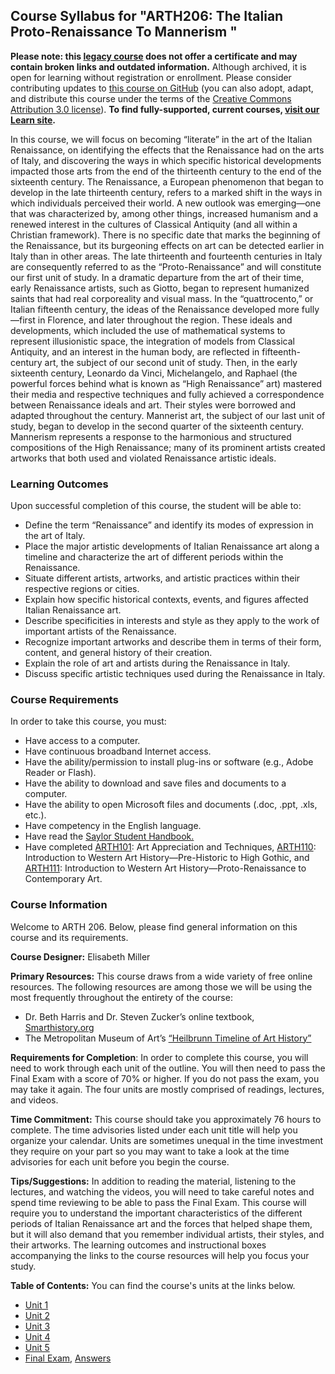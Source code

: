 Course Syllabus for "ARTH206: The Italian Proto-Renaissance To Mannerism "
--------------------------------------------------------------------------

**Please note: this [legacy course](https://sayloracademy.zendesk.com/hc/en-us/articles/206089967) does not offer a certificate and may contain 
broken links and outdated information.** Although archived, it is open 
for learning without registration or enrollment. Please consider contributing 
updates to [this course on GitHub](https://github.com/saylordotorg/course_arth206) 
(you can also adopt, adapt, and distribute this course under the terms of 
the [Creative Commons Attribution 3.0 license](http://creativecommons.org/licenses/by/3.0/)). **To find fully-supported, current courses, [visit our 
Learn site](https://learn.saylor.org).**

In this course, we will focus on becoming “literate” in the art of the
Italian Renaissance, on identifying the effects that the Renaissance had
on the arts of Italy, and discovering the ways in which specific
historical developments impacted those arts from the end of the
thirteenth century to the end of the sixteenth century. The Renaissance,
a European phenomenon that began to develop in the late thirteenth
century, refers to a marked shift in the ways in which individuals
perceived their world. A new outlook was emerging—one that was
characterized by, among other things, increased humanism and a renewed
interest in the cultures of Classical Antiquity (and all within a
Christian framework). There is no specific date that marks the beginning
of the Renaissance, but its burgeoning effects on art can be detected
earlier in Italy than in other areas. The late thirteenth and fourteenth
centuries in Italy are consequently referred to as the
“Proto-Renaissance” and will constitute our first unit of study. In a
dramatic departure from the art of their time, early Renaissance
artists, such as Giotto, began to represent humanized saints that had
real corporeality and visual mass. In the “quattrocento,” or Italian
fifteenth century, the ideas of the Renaissance developed more
fully—first in Florence, and later throughout the region. These ideals
and developments, which included the use of mathematical systems to
represent illusionistic space, the integration of models from Classical
Antiquity, and an interest in the human body, are reflected in
fifteenth-century art, the subject of our second unit of study. Then, in
the early sixteenth century, Leonardo da Vinci, Michelangelo, and
Raphael (the powerful forces behind what is known as “High Renaissance”
art) mastered their media and respective techniques and fully achieved a
correspondence between Renaissance ideals and art.  Their styles were
borrowed and adapted throughout the century. Mannerist art, the subject
of our last unit of study, began to develop in the second quarter of the
sixteenth century. Mannerism represents a response to the harmonious and
structured compositions of the High Renaissance; many of its prominent
artists created artworks that both used and violated Renaissance
artistic ideals.

### Learning Outcomes

Upon successful completion of this course, the student will be able to:

-   Define the term “Renaissance” and identify its modes of expression
    in the art of Italy.
-   Place the major artistic developments of Italian Renaissance art
    along a timeline and characterize the art of different periods
    within the Renaissance.
-   Situate different artists, artworks, and artistic practices within
    their respective regions or cities.
-   Explain how specific historical contexts, events, and figures
    affected Italian Renaissance art.
-   Describe specificities in interests and style as they apply to the
    work of important artists of the Renaissance.
-   Recognize important artworks and describe them in terms of their
    form, content, and general history of their creation.
-   Explain the role of art and artists during the Renaissance in Italy.
-   Discuss specific artistic techniques used during the Renaissance in
    Italy.

### Course Requirements

In order to take this course, you must:  
   
-  Have access to a computer.  
-  Have continuous broadband Internet access.  
-  Have the ability/permission to install plug-ins or software (e.g.,
Adobe Reader or Flash).  
-  Have the ability to download and save files and documents to a
computer.  
-  Have the ability to open Microsoft files and documents (.doc, .ppt,
.xls, etc.).  
-  Have competency in the English language.
-  Have read the [Saylor Student
Handbook.](http://www.saylor.org/site/wp-content/uploads/2012/05/Saylor-StudentHandbook.pdf)
-  Have completed [ARTH101](http://www.saylor.org/courses/arth101/):
Art Appreciation and Techniques,
[ARTH110](http://www.saylor.org/arth110): Introduction to Western Art
History—Pre-Historic to High Gothic, and
[ARTH111](http://www.saylor.org/courses/arth111/): Introduction to
Western Art History—Proto-Renaissance to Contemporary Art.

### Course Information

Welcome to ARTH 206. Below, please find general information on this
course and its requirements.

**Course Designer:** Elisabeth Miller

**Primary Resources:** This course draws from a wide variety of free
online resources. The following resources are among those we will be
using the most frequently throughout the entirety of the course:

-   Dr. Beth Harris and Dr. Steven Zucker’s online textbook,
    [Smarthistory.org](http://smarthistory.org/)
-   The Metropolitan Museum of Art’s [“Heilbrunn Timeline of Art
    History”](http://www.metmuseum.org/toah/hd/itar/hd_itar.htm)

**Requirements for Completion**: In order to complete this course, you
will need to work through each unit of the outline. You will then need
to pass the Final Exam with a score of 70% or higher. If you do not pass
the exam, you may take it again. The four units are mostly comprised of
readings, lectures, and videos. 

**Time Commitment:** This course should take you approximately 76 hours
to complete. The time advisories listed under each unit title will help
you organize your calendar. Units are sometimes unequal in the time
investment they require on your part so you may want to take a look at
the time advisories for each unit before you begin the course.

**Tips/Suggestions:** In addition to reading the material, listening to
the lectures, and watching the videos, you will need to take careful
notes and spend time reviewing to be able to pass the Final Exam.  This
course will require you to understand the important characteristics of
the different periods of Italian Renaissance art and the forces that
helped shape them, but it will also demand that you remember individual
artists, their styles, and their artworks. The learning outcomes and
instructional boxes accompanying the links to the course resources will
help you focus your study.

**Table of Contents:** You can find the course's units at the links below.

- [Unit 1](https://legacy.saylor.org/arth206/Unit01/)
- [Unit 2](https://legacy.saylor.org/arth206/Unit02/)
- [Unit 3](https://legacy.saylor.org/arth206/Unit03/)
- [Unit 4](https://legacy.saylor.org/arth206/Unit04/)
- [Unit 5](https://legacy.saylor.org/arth206/Unit05/)
- [Final Exam](http://saylordotorg.github.io/LegacyExams/ARTH/ARTH206/ARTH206-FinalExam.html), [Answers](http://saylordotorg.github.io/LegacyExams/ARTH/ARTH206/ARTH206-FinalExam-Answers.html)
